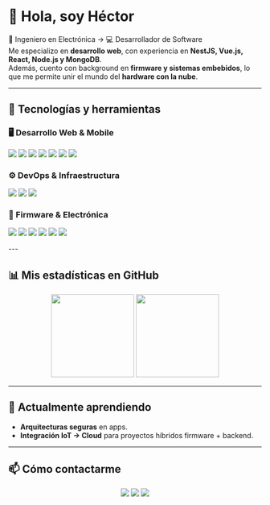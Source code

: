 # 👋 Hola, soy Héctor  

🔌 Ingeniero en Electrónica → 💻 Desarrollador de Software  
Me especializo en **desarrollo web**, con experiencia en **NestJS, Vue.js, React, Node.js y MongoDB**.  
Además, cuento con background en **firmware y sistemas embebidos**, lo que me permite unir el mundo del **hardware con la nube**.  

---

## 🚀 Tecnologías y herramientas  

### 🖥️ Desarrollo Web & Mobile  
<p align="left">
  <img src="https://img.shields.io/badge/JavaScript-F7DF1E?logo=javascript&logoColor=black" />
  <img src="https://img.shields.io/badge/Node.js-339933?logo=node.js&logoColor=white" />
  <img src="https://img.shields.io/badge/NestJS-E0234E?logo=nestjs&logoColor=white" />
  <img src="https://img.shields.io/badge/Vue.js-4FC08D?logo=vue.js&logoColor=white" />
  <img src="https://img.shields.io/badge/React-61DAFB?logo=react&logoColor=black" />
  <img src="https://img.shields.io/badge/MongoDB-47A248?logo=mongodb&logoColor=white" />
  <img src="https://img.shields.io/badge/Astro-000000?logo=astro&logoColor=FF5D01" />
  <!-- <img src="https://img.shields.io/badge/React_Native-61DAFB?logo=react&logoColor=black" /> -->
</p>

### ⚙️ DevOps & Infraestructura  
<p align="left">
  <!-- <img src="https://img.shields.io/badge/Docker-2496ED?logo=docker&logoColor=white" />
  <img src="https://img.shields.io/badge/Kubernetes-326CE5?logo=kubernetes&logoColor=white" />
  <img src="https://img.shields.io/badge/NGINX-009639?logo=nginx&logoColor=white" /> -->
  <img src="https://img.shields.io/badge/GitHub_Actions-2088FF?logo=github-actions&logoColor=white" />
  <img src="https://img.shields.io/badge/Firebase-FFCA28?logo=firebase&logoColor=black" />
  <img src="https://img.shields.io/badge/AWS-232F3E?logo=amazonaws&logoColor=white" />
</p>

### 🔧 Firmware & Electrónica  
<p align="left">
  <img src="https://img.shields.io/badge/C-00599C?logo=c&logoColor=white" />
  <img src="https://img.shields.io/badge/C++-00599C?logo=cplusplus&logoColor=white" />
  <img src="https://img.shields.io/badge/Arduino-00979D?logo=arduino&logoColor=white" />
  <img src="https://img.shields.io/badge/ESP32-000000?logo=espressif&logoColor=white" />
  <img src="https://img.shields.io/badge/STM32-03234B?logo=stmicroelectronics&logoColor=white" />
  <img src="https://img.shields.io/badge/Raspberry_Pi-A22846?logo=raspberrypi&logoColor=white" />
</p>
---

<!--

## 📌 Proyectos destacados  
🔹 [💰 Control de gastos personales](#)  
Aplicación móvil (React Native + NestJS + MongoDB) que organiza transacciones automáticamente desde correos bancarios, cumpliendo estándares de seguridad.  

🔹 [⚡ Firmware meets Cloud](#)  
Proyecto donde integré firmware embebido con servicios web y backend en la nube.  

---
-->
## 📊 Mis estadísticas en GitHub  
<p align="center">
  <img src="https://github-readme-stats.vercel.app/api?username=h3ctordev&show_icons=true&theme=tokyonight" height="165"/>
  <img src="https://github-readme-stats.vercel.app/api/top-langs/?username=h3ctordev&layout=compact&theme=tokyonight" height="165"/>
</p>

---

## 🌱 Actualmente aprendiendo    
- **Arquitecturas seguras** en apps.  
- **Integración IoT → Cloud** para proyectos híbridos firmware + backend.  

---

## 📫 Cómo contactarme  
<p align="center">
  <a href="mailto:contacto@hectordev.cl" target="_blank"><img src="https://img.shields.io/badge/Email-D14836?logo=gmail&logoColor=white" /></a>
  <a href="https://www.linkedin.com/in/h3ctordev" target="_blank"><img src="https://img.shields.io/badge/LinkedIn-0077B5?logo=linkedin&logoColor=white" /></a>
  <a href="https://hectordev.cl target="_blank""><img src="https://img.shields.io/badge/Portafolio-000?logo=vercel&logoColor=white" /></a>
</p>

<!--
---

✨ *De la electrónica al software: creando soluciones desde el hardware hasta la nube.*  
-->
